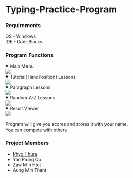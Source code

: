 # Typing-Practice-Program
### Requirements <br>
OS - Windows <br>
IDE - CodeBlocks


### Program Functions
<details open>
<summary> Main Menu </summary>
<img src="https://github.com/ypo777/Typing-Practice-Program/blob/main/img/main_menu.png">
</details>

<details open>
<summary>  Tutorial(HandPosition) Lessons</summary>
<img src="https://github.com/ypo777/Typing-Practice-Program/blob/main/img/Tutorial_main.png">
</details>

<details open>
<summary> Paragraph Lessons </summary>
<img src="https://github.com/ypo777/Typing-Practice-Program/blob/main/img/Paragraph.png">
</details>

<details open>
<summary> Random A-Z Lessons </summary>
<img src="https://github.com/ypo777/Typing-Practice-Program/blob/main/img/Random.png">
</details>

<details open>
<summary> Result Viewer </summary>
<img src="https://github.com/ypo777/Typing-Practice-Program/blob/main/img/Result.png">
</details>
<br>
Program will give you scores and stores it with your name.<br>
You can compete with others

### Project Members
- [Phyo Thura](https://github.com/phyoethura)
- Yan Paing Oo
- Zaw Min Htet
- Aung Min Thant
